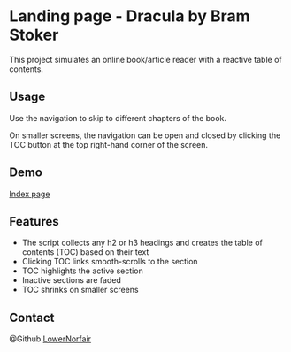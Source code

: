 # Landing page - Dracula by Bram Stoker
This project simulates an online book/article reader with a reactive table of contents.

## Usage


Use the navigation to skip to different chapters of the book. 

On smaller screens, the navigation can be open and closed by clicking the TOC button at the top right-hand corner of the screen.

## Demo
[Index page](https://lowernorfair.github.io/landing-page/)

## Features
- The script collects any h2 or h3 headings and creates the table of contents (TOC) based on their text
- Clicking TOC links smooth-scrolls to the section
- TOC highlights the active section
- Inactive sections are faded
- TOC shrinks on smaller screens

## Contact
@Github [LowerNorfair](https://github.com/lowernorfair)
